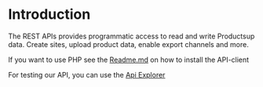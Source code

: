 # Introduction

The REST APIs provides programmatic access to read and write Productsup data. Create sites, upload product data, enable export channels and more.

If you want to use PHP see the [Readme.md](https://github.com/productsupcom/Platform-API-Client/blob/master/README.md) on how to install the API-client

For testing our API, you can use the [Api Explorer](http://platform-api.productsup.io/ApiExplorer/)
